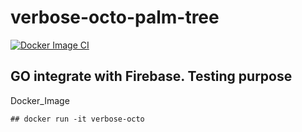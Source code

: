 # verbose-octo-palm-tree
[![Docker Image CI](https://github.com/ali2210/verbose-octo-palm-tree/actions/workflows/docker-image.yml/badge.svg)](https://github.com/ali2210/verbose-octo-palm-tree/actions/workflows/docker-image.yml)



##  GO integrate with Firebase. Testing purpose

Docker_Image
   
    ## docker run -it verbose-octo 
